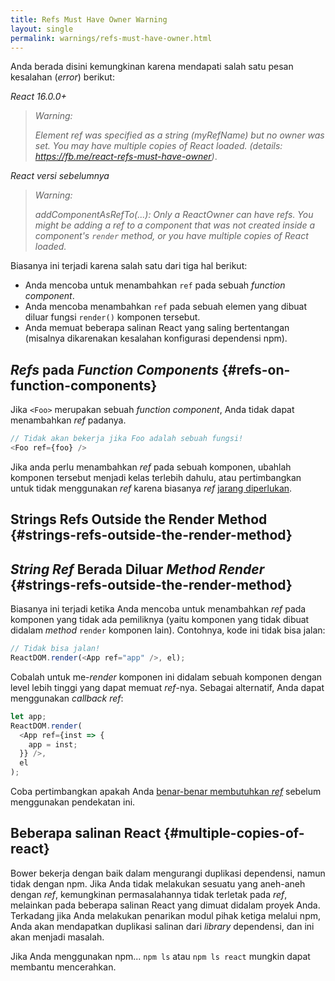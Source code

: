 ```yaml
---
title: Refs Must Have Owner Warning
layout: single
permalink: warnings/refs-must-have-owner.html
---
```


Anda berada disini kemungkinan karena mendapati salah satu pesan kesalahan (_error_) berikut:

*React 16.0.0+*
> _Warning:_
>
> _Element ref was specified as a string (myRefName) but no owner was set. You may have multiple copies of React loaded. (details: https://fb.me/react-refs-must-have-owner)_.

*React versi sebelumnya*
> _Warning:_
>
> _addComponentAsRefTo(...): Only a ReactOwner can have refs. You might be adding a ref to a component that was not created inside a component's `render` method, or you have multiple copies of React loaded._

Biasanya ini terjadi karena salah satu dari tiga hal berikut:

- Anda mencoba untuk menambahkan `ref` pada sebuah _function component_.
- Anda mencoba menambahkan `ref` pada sebuah elemen yang dibuat diluar fungsi `render()` komponen tersebut.
- Anda memuat beberapa salinan React yang saling bertentangan (misalnya dikarenakan kesalahan konfigurasi dependensi npm).

## _Refs_ pada _Function Components_ {#refs-on-function-components}

Jika `<Foo>` merupakan sebuah _function component_, Anda tidak dapat menambahkan _ref_ padanya.
```js
// Tidak akan bekerja jika Foo adalah sebuah fungsi!
<Foo ref={foo} />
```

Jika anda perlu menambahkan _ref_ pada sebuah komponen, ubahlah komponen tersebut menjadi kelas terlebih dahulu, atau pertimbangkan untuk tidak menggunakan _ref_ karena biasanya _ref_ [jarang diperlukan](/docs/refs-and-the-dom.html#when-to-use-refs).

## Strings Refs Outside the Render Method {#strings-refs-outside-the-render-method}

## _String Ref_ Berada Diluar _Method Render_ {#strings-refs-outside-the-render-method}

Biasanya ini terjadi ketika Anda mencoba untuk menambahkan _ref_ pada komponen yang tidak ada pemiliknya (yaitu komponen yang tidak dibuat didalam _method_ `render` komponen lain). Contohnya, kode ini tidak bisa jalan:
```js
// Tidak bisa jalan!
ReactDOM.render(<App ref="app" />, el);
```

Cobalah untuk me-_render_ komponen ini didalam sebuah komponen dengan level lebih tinggi yang dapat memuat _ref_-nya. Sebagai alternatif, Anda dapat menggunakan _callback ref_:
```js
let app;
ReactDOM.render(
  <App ref={inst => {
    app = inst;
  }} />,
  el
);
```

Coba pertimbangkan apakah Anda [benar-benar membutuhkan _ref_](/docs/refs-and-the-dom.html#when-to-use-refs) sebelum menggunakan pendekatan ini.

## Beberapa salinan React {#multiple-copies-of-react}

Bower bekerja dengan baik dalam mengurangi duplikasi dependensi, namun tidak dengan npm. Jika Anda tidak melakukan sesuatu yang aneh-aneh dengan _ref_, kemungkinan permasalahannya tidak terletak pada _ref_, melainkan pada beberapa salinan React yang dimuat didalam proyek Anda. Terkadang jika Anda melakukan penarikan modul pihak ketiga melalui npm, Anda akan mendapatkan duplikasi salinan dari _library_ dependensi, dan ini akan menjadi masalah.

Jika Anda menggunakan npm... `npm ls` atau `npm ls react` mungkin dapat membantu mencerahkan.
